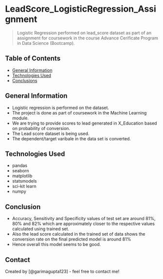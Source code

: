 # LeadScore_LogisticRegression_Assignment
> Logistic Regression performed on lead_score dataset as part of an assignment for coursework in the course Advance Cerificate Program in Data Science (Bootcamp).


## Table of Contents
* [General Information](#general-information)
* [Technologies Used](#technologies-used)
* [Conclusions](#conclusions)


## General Information
- Logistic regression is performed on the dataset.
- The project is done as part of coursework in the Machine Learning module. 
- We are trying to provide scores to lead generated in X_Education based on probability of conversion. 
- The Lead score dataset is being used. 
- The dependent/target varibale in the data set is converted.


## Technologies Used
- pandas
- seaborn
- matplotlib
- statsmodels
- sci-kit learn
- numpy

## Conclusion
- Accuracy, Sensitivity and Specificity values of test set are around 81%, 80% and 82% which are approximately closer to the respective values calculated using trained set.
- Also the lead score calculated in the trained set of data shows the conversion rate on the final predicted model is around 81%
- Hence overall this model seems to be good.   

## Contact
Created by [@garimagupta123] - feel free to contact me!
